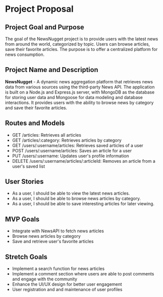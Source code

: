 # Project Proposal

## Project Goal and Purpose

The goal of the NewsNugget project is to provide users with the latest news from around the world, categorized by topic. Users can browse articles, save their favorite articles. The purpose is to offer a centralized platform for news consumption.

## Project Name and Description

**NewsNugget** - A dynamic news aggregation platform that retrieves news data from various sources using the third-party News API. The application is built on a Node.js and Express.js server, with MongoDB as the database for storing user data and Mongoose for data modeling and database interactions. It provides users with the ability to browse news by category and save their favorite articles.

## Routes and Models

- GET /articles: Retrieves all articles
- GET /articles/:category: Retrieves articles by category
- GET /users/:username/articles: Retrieves saved articles of a user
- POST /users/:username/articles: Saves an article for a user
- PUT /users/:username: Updates user's profile information
- DELETE /users/:username/articles/:articleId: Removes an article from a user's saved list


## User Stories

- As a user, I should be able to view the latest news articles.
- As a user, I should be able to browse news articles by category.
- As a user, I should be able to save interesting articles for later viewing.

## MVP Goals

- Integrate with NewsAPI to fetch news articles
- Browse news articles by category
- Save and retrieve user's favorite articles

## Stretch Goals

- Implement a search function for news articles
- Implement a comment section where users are able to post comments and engage with the community
- Enhance the UI/UX design for better user engagement
- User registration and and maintenance of user profiles
